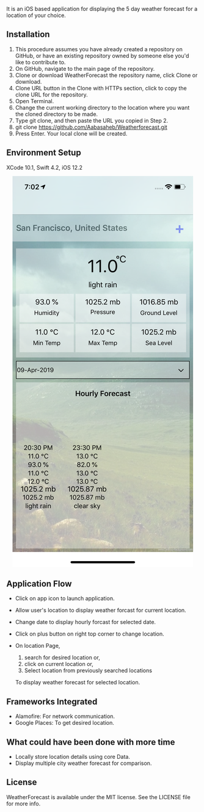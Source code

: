 It is an iOS based application for displaying the 5 day weather forecast for a location of your choice.

## Installation

1. This procedure assumes you have already created a repository on GitHub, or have an existing repository owned by someone else you'd like to contribute to.
2. On GitHub, navigate to the main page of the repository.
3. Clone or download WeatherForecast the repository name, click Clone or download.
4. Clone URL button in the Clone with HTTPs section, click to copy the clone URL for the repository.
5. Open Terminal.
6. Change the current working directory to the location where you want the cloned directory to be made.
7. Type git clone, and then paste the URL you copied in Step 2.
8. git clone https://github.com/Aabasaheb/Weatherforecast.git
9. Press Enter. Your local clone will be created.

## Environment Setup

XCode 10.1,
Swift 4.2,
iOS 12.2

<p align="center">
  <img src="https://github.com/Aabasaheb/WeatherForecast/blob/master/Weather%20Screenshots/LandingPage.png"/>
</p>

## Application Flow

- Click on app icon to launch application.
- Allow user's location to display weather forcast for current location.
- Change date to display hourly forcast for selected date.
- Click on plus button on right top corner to change location.
- On location Page, 
    1. search for desired location or,
    2. click on current location or,
    3. Select location from previously searched locations
    
    To display weather forecast for selected location.

## Frameworks Integrated

- Alamofire: For network communication.
- Google Places: To get desired location.

## What could have been done with more time

- Locally store location details using core Data.
- Display multiple city weather forecast for comparison.

## License

WeatherForecast is available under the MIT license. See the LICENSE file for more info.
